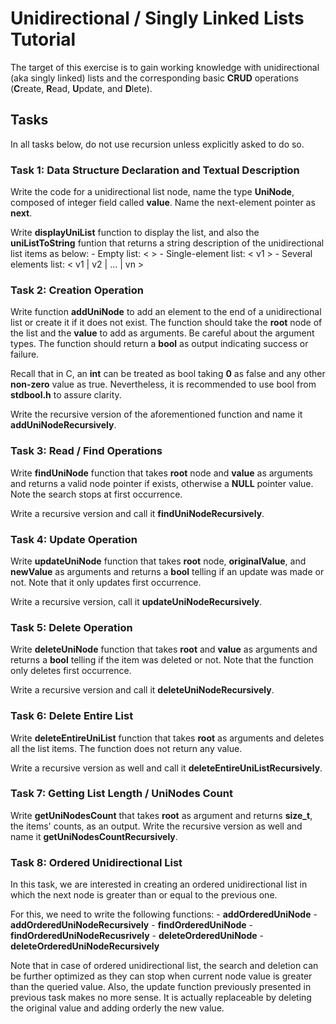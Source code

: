 # Unidirectional / Singly Linked Lists Tutorial

The target of this exercise is to gain working knowledge with unidirectional
(aka singly linked) lists and the corresponding basic **CRUD** operations
(**C**reate, **R**ead, **U**pdate, and **D**lete).

## Tasks

In all tasks below, do not use recursion unless explicitly asked to do so.

### Task 1: Data Structure Declaration and Textual Description

Write the code for a unidirectional list node, name the type **UniNode**,
composed of integer field called **value**. Name the next-element pointer as
**next**.

Write **displayUniList** function to display the list, and also the
**uniListToString** funtion that returns a string description of the
unidirectional list items as below:
    - Empty list: < >
    - Single-element list: < v1 >
    - Several elements list: < v1 | v2 | ... | vn >

### Task 2: Creation Operation

Write function **addUniNode** to add an element to the end of a unidirectional
list or create it if it does not exist. The function should take the **root**
node of the list and the **value** to add as arguments. Be careful about the
argument types. The function should return a **bool** as output indicating
success or failure.

Recall that in C, an **int** can be treated as bool taking **0** as false and
any other **non-zero** value as true. Nevertheless, it is recommended to use
bool from **stdbool.h** to assure clarity.

Write the recursive version of the aforementioned function and name it
**addUniNodeRecursively**.

### Task 3: Read / Find Operations

Write **findUniNode** function that takes **root** node and **value** as
arguments and returns a valid node pointer if exists, otherwise a **NULL**
pointer value. Note the search stops at first occurrence.

Write a recursive version and call it **findUniNodeRecursively**.


### Task 4: Update Operation

Write **updateUniNode** function that takes **root** node, **originalValue**,
and **newValue** as arguments and returns a **bool** telling if an update was
made or not. Note that it only updates first occurrence.

Write a recursive version, call it **updateUniNodeRecursively**.

### Task 5: Delete Operation

Write **deleteUniNode** function that takes **root** and **value** as arguments
and returns a **bool** telling if the item was deleted or not. Note that the
function only deletes first occurrence.

Write a recursive version and call it **deleteUniNodeRecursively**.

### Task 6: Delete Entire List

Write **deleteEntireUniList** function that takes **root** as arguments and
deletes all the list items. The function does not return any value.

Write a recursive version as well and call it
**deleteEntireUniListRecursively**.

### Task 7: Getting List Length / UniNodes Count

Write **getUniNodesCount** that takes **root** as argument and returns
**size_t**, the items' counts, as an output. Write the recursive version as
well and name it **getUniNodesCountRecursively**.

### Task 8: Ordered Unidirectional List

In this task, we are interested in creating an ordered unidirectional list in
which the next node is greater than or equal to the previous one.

For this, we need to write the following functions:
    - **addOrderedUniNode**
    - **addOrderedUniNodeRecursively**
    - **findOrderedUniNode**
    - **findOrderedUniNodeRecusrively**
    - **deleteOrderedUniNode**
    - **deleteOrderedUniNodeRecursively**

Note that in case of ordered unidirectional list, the search and deletion can
be further optimized as they can stop when current node value is greater than
the queried value. Also, the update function previously presented in previous
task makes no more sense. It is actually replaceable by deleting the original
value and adding orderly the new value.
